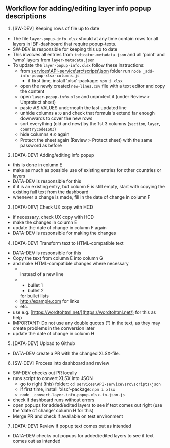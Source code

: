 ## Workflow for adding/editing layer info popup descriptions

1. [SW-DEV] Keeping rows of file up to date

- The file `layer-popup-info.xlsx` should at any time contain rows for all layers in IBF-dashboard that require popup-texts.
- SW-DEV is responsible for keeping this up to date
- This involves all entries from `indicator-metadata.json` and all 'point' and 'wms' layers from `layer-metadata.json`
- To update the `layer-popup-info.xlsx` follow these instructions:
  - from [services\API-service\src\scripts\json](services\API-service\src\scripts\json) folder run `node _add-info-popup-xlsx-columns.js`
    - if first time, install 'xlsx'-package: `npm i xlsx`
  - open the newly created `new-lines.csv` file with a text editor and copy the content
  - open `layer-popup-info.xlsx` and unprotect it (under Review > Unprotect sheet)
  - paste AS VALUES underneath the last updated line
  - unhide columns `H:Q` and check that formula's extend far enough downwards to cover the new rows
  - sort everything (old and new) by the 1st 3 columns (`section`, `layer`, `countryCodeISO3`)
  - hide columns `H:Q` again
  - Protect the sheet again (Review > Protect sheet) with the same password as before

2. [DATA-DEV] Adding/editing info popup

- this is done in column E
- make as much as possible use of existing entries for other countries or layers
- DATA-DEV is responsible for this
- if it is an existing entry, but column E is still empty, start with copying the existing full text from the dashboard
- whenever a change is made, fill in the date of change in column F

3. [DATA-DEV] Check UX copy with HCD

- if necessary, check UX copy with HCD
- make the changes in column E
- update the date of change in column F again
- DATA-DEV is responsible for making the changes

4. [DATA-DEV] Transform text to HTML-compatible text

- DATA-DEV is responsible for this
- Copy the text from column E into column G
- and make HTML-compatible changes where necessary
  - <br> instead of a new line
  - <ul><li>bullet 1</li><li>bullet 2</li></ul> for bullet lists
  - <a href="http://example.com">http://example.com</a> for links
  - etc.
- use e.g. [https://wordtohtml.net/](https://wordtohtml.net/) for this as help
- IMPORTANT: Do not use any double quotes (") in the text, as they may create problems in the conversion later
- update the date of change in column H

5. [DATA-DEV] Upload to Github

- DATA-DEV create a PR with the changed XLSX-file.

6. [SW-DEV] Process into dashboard and review

- SW-DEV checks out PR locally
- runs script to convert XLSX into JSON
  - go to right (this) folder: `cd services\API-service\src\scripts\json`
  - if first time, install 'xlsx'-package: `npm i xlsx`
  - `node _convert-layer-info-popup-xlsx-to-json.js`
- check if dashboard runs without errors
- open popups for added/edited layers to see if text comes out right (use the 'date of change' column H for this)
- Merge PR and check if available on test environment

7. [DATA-DEV] Review if popup text comes out as intended

- DATA-DEV checks out popups for added/edited layers to see if text comes out as intended
